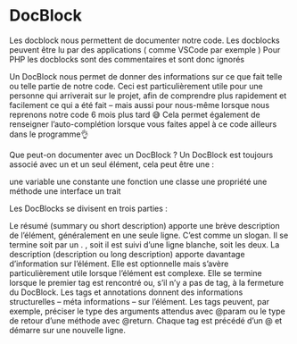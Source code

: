 # DocBlock

Les docblock nous permettent de documenter notre code.
Les docblocks peuvent être lu par des applications ( comme VSCode par exemple )
Pour PHP les docblocks sont des commentaires et sont donc ignorés

Un DocBlock nous permet de donner des informations sur ce que fait telle ou telle partie de notre code. Ceci est particulièrement utile pour une personne qui arriverait sur le projet, afin de comprendre plus rapidement et facilement ce qui a été fait – mais aussi pour nous-même lorsque nous reprenons notre code 6 mois plus tard 😅
Cela permet également de renseigner l’auto-complétion lorsque vous faites appel à ce code ailleurs dans le programme👌

Que peut-on documenter avec un DocBlock ?
Un DocBlock est toujours associé avec un et un seul élément, cela peut être une :

une variable
une constante
une fonction
une classe
une propriété
une méthode
une interface
un trait

Les DocBlocks se divisent en trois parties :

Le résumé (summary ou short description) apporte une brève description de l’élément, généralement en une seule ligne. C’est comme un slogan. Il se termine soit par un . , soit il est suivi d’une ligne blanche, soit les deux.
La description (description ou long description) apporte davantage d’information sur l’élément. Elle est optionnelle mais s’avère particulièrement utile lorsque l’élément est complexe. Elle se termine lorsque le premier tag est rencontré ou, s’il n’y a pas de tag, à la fermeture du DocBlock.
Les tags et annotations donnent des informations structurelles – méta informations – sur l’élément. Les tags peuvent, par exemple, préciser le type des arguments attendus avec @param ou le type de retour d’une méthode avec @return. Chaque tag est précédé d’un @ et démarre sur une nouvelle ligne.